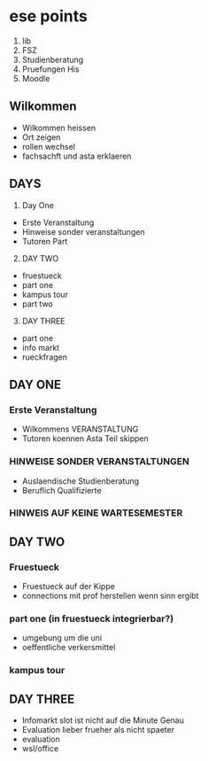 # ese points
1. lib
2. FSZ
3. Studienberatung
4. Pruefungen His
5. Moodle

## Wilkommen
- Wilkommen heissen
- Ort zeigen
- rollen wechsel
- fachsachft und asta erklaeren

## DAYS
1. Day One
* Erste Veranstaltung
* Hinweise sonder veranstaltungen
* Tutoren Part
2. DAY TWO
* fruestueck
* part one
* kampus tour
* part two
3. DAY THREE
* part one
* info markt
* rueckfragen

## DAY ONE
### Erste Veranstaltung
- Wilkommens VERANSTALTUNG
- Tutoren koennen Asta Teil skippen 
### HINWEISE SONDER VERANSTALTUNGEN
- Auslaendische Studienberatung
- Beruflich Qualifizierte
### HINWEIS AUF KEINE WARTESEMESTER


## DAY TWO
### Fruestueck
- Fruestueck auf der Kippe
- connections mit prof herstellen wenn sinn ergibt
### part one (in fruestueck integrierbar?)
- umgebung um die uni
- oeffentliche verkersmittel
### kampus tour


## DAY THREE
- Infomarkt slot ist nicht auf die Minute Genau
- Evaluation lieber frueher als nicht spaeter
- evaluation
- wsl/office
